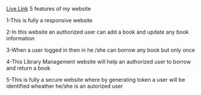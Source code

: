 [Live Link](https://library-management-syste-12005.web.app)
5 features of my website

1-This is fully a responsive website


2-In this website an authorized user can add a book and update any book information


3-When a user logged in then in he /she can borrow any book but only once


4-This Library Management website will help an authorized user to borrow and return a book


5-This is fully a secure website where by generating token a user will be identified wheather he/she is an autorized user